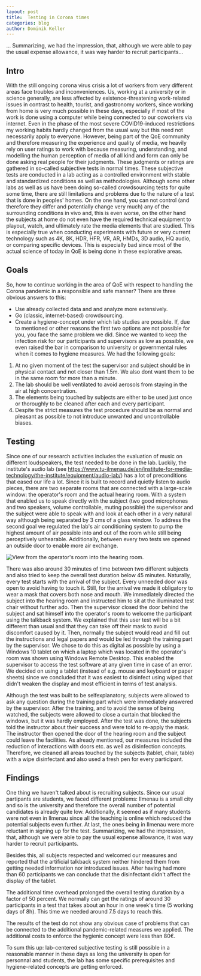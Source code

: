 ```yaml
---
layout: post
title:  Testing in Corona times 
categories: blog
author: Dominik Keller
---
```

... Summarizing, we had the impression, that, although we were able to pay the usual expense allowance, it was way harder to recruit participants... 

## Intro
With the still ongoing corona virus crisis a lot of workers from very different areas face troubles and inconveniences. <!--- While every single one counts, some are hit harder than others and have to deal with working from home, working short-time or even losing their jobs while managing their kids who can't go to school and living life in a very unusual and troubling way. -->
Us, working at a university or in science generally, are less affected by existence-threatening work-related issues in contrast to health, tourist, and gastronomy workers, since working from home is very much possible in these days, especially if most of the work is done using a computer while being connected to our coworkers via internet. 
Even in the phase of the most severe COVID19-induced restrictions my working habits hardly changed from the usual way but this need not necessarily apply to everyone. 
However, being part of the QoE community and therefore measuring the experience and quality of media, we heavily rely on user ratings to work with because measuring, understanding, and modelling the human perception of media of all kind and form can only be done asking real people for their judgments. 
These judgments or ratings are gathered in so-called subjective tests in normal times. These subjective tests are conducted in a lab acting as a controlled environment with stable and standardized conditions as well as methodologies. Although some other labs as well as us have been doing so-called crowdsourcing tests for quite some time, there are still limitations and problems due to the nature of a test that is done in peoples' homes. On the one hand, you can not control (and therefore they differ and potentially change very much) any of the surrounding conditions in vivo and, this is even worse, on the other hand the subjects at home do not even have the required technical equipment to playout, watch, and ultimately rate the media elements that are studied. This is especially true when conducting experiments with future or very current technology such as 4K, 8K, HDR, HFR, VR, AR, HMDs, 3D audio, HQ audio, or comparing specific devices. This is especially bad since most of the actual science of today in QoE is being done in these explorative areas. 

## Goals
So, how to continue working in the area of QoE with respect to handling the Corona pandemic in a responsible and safe manner?
There are three obvious answers to this:
- Use already collected data and and analyze more extensively.
- Go (classic, internet-based) crowdsourcing.
- Create a hygiene-concept under which lab studies are possible.
If, due to mentioned or other reasons the first two options are not possible for you, you face the same problem we did. Since we wanted to keep the infection risk for our participants and supervisors as low as possible, we even raised the bar in comparison to university or governmental rules when it comes to hygiene measures. 
We had the following goals:
1. At no given moment of the test the supervisor and subject should be in physical contact and not closer than 1.5m. We also dont want them to be in the same room for more than a minute. 
2. The lab should be well ventilated to avoid aerosols from staying in the air at high concentration.
3. The elements being touched by subjects are either to be used just once or thoroughly to be cleaned after each and every participant.
4. Despite the strict measures the test procedure should be as normal and pleasant as possible to not introduce unwanted and uncontrollable biases.

## Testing
Since one of our research activities includes the evaluation of music on different loudspeakers, the test needed to be done in the lab. Luckily, the institute's audio lab (see https://www.tu-ilmenau.de/en/institute-for-media-technology/the-institute/equipment/audio-lab/) has a lot of preconditions that eased our life a  lot. Since it is built to record and quietly listen to audio pieces, there are two separate rooms that are connected with a large-scale window: the operator's room and the actual hearing room. With a system that enabled us to speak directly with the subject (two good microphones and two speakers, volume controllable, muting possible) the supervisor and the subject were able to speak with and look at each other in a very natural way although being separated by 3 cms of a glass window. To address the second goal we regulated the lab's air conditioning system to pump the highest amount of air possible into and out of the room while still being perceptively unhearable. Additionally, between every two tests we opened an outside door to enable more air exchange. 

![View from the operator's room into the hearing room.](https://i.imgur.com/IWENfxp.jpg)

There was also around 30 minutes of time between two different subjects and also tried to keep the overall test duration below 45 minutes. 
Naturally, every test starts with the arrival of the subject. Every unneeded door was open to avoid having to touch it. Still, for the arrival we made it obligatory to wear a mask that covers both nose and mouth. We immediately directed the subject into the hearing room and instructed him to sit at the illuminated test chair without further ado. Then the supervisor closed the door behind the subject and sat himself into the operator's room to welcome the participant using the talkback system. We explained that this user test will be a bit different than usual and that they can take off their mask to avoid discomfort caused by it. Then, normally the subject would read and fill out the instructions and legal papers and would be led through the training part by the supervisor. We chose to do this as digital as possible by using a Windows 10 tablet on which a laptop which was located in the operator's room was shown using Windows Remote Desktop. This enabled the supervisor to access the test software at any given time in case of an error.
We decided on using a tablet (instead of e.g. mouse and keyboard or paper sheets) since we concluded that it was easiest to disinfect using wiped that didn't weaken the display and most efficient in terms of test analysis.

Although the test was built to be selfexplanatory, subjects were allowed to ask any question during the training part which were immediately answered by the supervisor. After the training, and to avoid the sense of being watched, the subjects were allowed to close a curtain that blocked the windows, but it was hardly employed. After the test was done, the subjects told the instructor about their success and were told to re-apply the mask. The instructor then opened the door of the hearing room and the subject could leave the facilities. 
As already mentioned, our measures included the reduction of interactions with doors etc. as well as disinfection concepts. Therefore, we cleaned all areas touched by the subjects (tablet, chair, table) with a wipe disinfectant and also used a fresh pen for every participant. 

## Findings
One thing we haven't talked about is recruiting subjects. Since our usual partipants are students, we faced different problems: Ilmenau is a small city and so is the university and therefore the overall number of potential candidates is already quite low. Additionally, it seemed as if many students were not even in Ilmenau since all the teaching is online which reduced the potential subjects even further. At last, the ones being in Ilmenau were more reluctant in signing up for the test. Summarizing, we had the impression, that, although we were able to pay the usual expense allowance, it was way harder to recruit participants. 

Besides this, all subjects respected and welcomed our measures and reported that the artificial talkback system neither hindered them from getting needed information nor introduced issues. After having had more than 60 participants we can conclude that the disinfectant didn't affect the display of the tablet.
 
The additional time overhead prolonged the overall testing duration by a factor of 50 percent. We normally can get the ratings of around 30 participants in a test that takes about an hour in one week's time (5 working days of 8h). This time we needed around 7.5 days to reach this. 

The results of the test do not show any obvious case of problems that can be connected to the additional pandemic-related measures we applied. The additional costs to enforce the hygienic concept were less than 80€. 

To sum this up: lab-centered subjective testing is still possible in a reasonable manner in these days as long the university is open for personnal and students, the lab has some specific prerequisites and hygiene-related concepts are getting enforced. 
